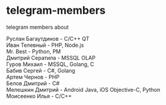 # telegram-members
telegram members about

Руслан Багаутдинов - С/C++ QT   
Иван Телевный - PHP, Node.js    
Mr. Best - Python, PM   
Дмитрий Сератила - MSSQL OLAP   
Гуров Михаил - MSSQL, Golang, C   
Бабив Сергей - C#, Golang   
Артем Чернов - PHP    
Белов Дмитрий - C#    
Мелешкин Дмитрий - Android Java, iOS Objective-C, Python    
Моисеенко Илья - С/С++    
